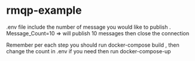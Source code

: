 # rmqp-example

.env file include the number of message you would like to publish .
Message_Count=10 => will publish 10 messages then close the connection

Remember per each step you should run docker-compose build , then change the count in .env if you need then run docker-compose-up
